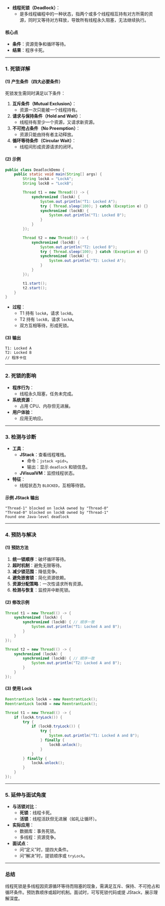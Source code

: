 
- **线程死锁（Deadlock）**：
  - 是多线程编程中的一种状态，指两个或多个线程相互持有对方所需的资源，同时又等待对方释放，导致所有线程永久阻塞，无法继续执行。

#### 核心点
- **条件**：资源竞争和循环等待。
- **结果**：程序卡死。

---

### 1. 死锁详解
#### (1) 产生条件（四大必要条件）
死锁发生需同时满足以下条件：
1. **互斥条件（Mutual Exclusion）**：
   - 资源一次只能被一个线程持有。
2. **请求与保持条件（Hold and Wait）**：
   - 线程持有至少一个资源，又请求新资源。
3. **不可抢占条件（No Preemption）**：
   - 资源只能由持有者主动释放。
4. **循环等待条件（Circular Wait）**：
   - 线程间形成资源请求的闭环。

#### (2) 示例
```java
public class DeadlockDemo {
    public static void main(String[] args) {
        String lockA = "LockA";
        String lockB = "LockB";

        Thread t1 = new Thread(() -> {
            synchronized (lockA) {
                System.out.println("T1: Locked A");
                try { Thread.sleep(100); } catch (Exception e) {}
                synchronized (lockB) {
                    System.out.println("T1: Locked B");
                }
            }
        });

        Thread t2 = new Thread(() -> {
            synchronized (lockB) {
                System.out.println("T2: Locked B");
                try { Thread.sleep(100); } catch (Exception e) {}
                synchronized (lockA) {
                    System.out.println("T2: Locked A");
                }
            }
        });

        t1.start();
        t2.start();
    }
}
```
- **过程**：
  - T1 持有 `lockA`，请求 `lockB`。
  - T2 持有 `lockB`，请求 `lockA`。
  - 双方互相等待，形成死锁。

#### (3) 输出
```
T1: Locked A
T2: Locked B
// 程序卡住
```

---

### 2. 死锁的影响
- **程序行为**：
  - 线程永久阻塞，任务未完成。
- **系统资源**：
  - 占用 CPU、内存但无进展。
- **用户体验**：
  - 应用无响应。

---

### 3. 检测与诊断
- **工具**：
  - **JStack**：查看线程堆栈。
    - 命令：`jstack <pid>`。
    - 输出：显示 `deadlock` 和锁信息。
  - **JVisualVM**：监控线程状态。
- **特征**：
  - 线程状态为 `BLOCKED`，互相等待锁。

#### 示例 JStack 输出
```
"Thread-1" blocked on lockA owned by "Thread-0"
"Thread-0" blocked on lockB owned by "Thread-1"
Found one Java-level deadlock
```

---

### 4. 预防与解决
#### (1) 预防方法
1. **统一锁顺序**：破坏循环等待。
2. **超时机制**：避免无限等待。
3. **减少锁范围**：降低竞争。
4. **避免嵌套锁**：简化资源依赖。
5. **资源分配策略**：一次性请求所有资源。
6. **检测与恢复**：监控并中断死锁。

#### (2) 修改示例
```java
Thread t1 = new Thread(() -> {
    synchronized (lockA) {
        synchronized (lockB) { // 顺序一致
            System.out.println("T1: Locked A and B");
        }
    }
});

Thread t2 = new Thread(() -> {
    synchronized (lockA) {
        synchronized (lockB) { // 顺序一致
            System.out.println("T2: Locked A and B");
        }
    }
});
```

#### (3) 使用 Lock
```java
ReentrantLock lockA = new ReentrantLock();
ReentrantLock lockB = new ReentrantLock();

Thread t1 = new Thread(() -> {
    if (lockA.tryLock()) {
        try {
            if (lockB.tryLock()) {
                try {
                    System.out.println("T1: Locked A and B");
                } finally {
                    lockB.unlock();
                }
            }
        } finally {
            lockA.unlock();
        }
    }
});
```

---

### 5. 延伸与面试角度
- **与活锁对比**：
  - **死锁**：线程卡死。
  - **活锁**：线程活跃但无进展（如礼让循环）。
- **实际应用**：
  - 数据库：事务死锁。
  - 多线程：资源竞争。
- **面试点**：
  - 问“定义”时，提四大条件。
  - 问“解决”时，提锁顺序或 `tryLock`。

---

### 总结
线程死锁是多线程因资源循环等待而阻塞的现象，需满足互斥、保持、不可抢占和循环条件。预防靠顺序或超时机制。面试时，可写死锁代码或提 JStack，展示理解深度。